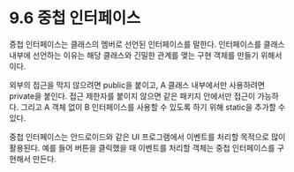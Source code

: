 # 9.6 중첩 인터페이스
증첩 인터페이스는 클래스의 멤버로 선언된 인터페이스를 말한다. 인터페이스를 클래스 내부에 선언하는 이유는 해당 클래스와 
긴밀한 관계를 맺는 구현 객체를 만들기 위해서이다. 

외부의 접근을 막지 않으려면 public을 붙이고, A 클래스 내부에서만 사용하려면 private을 붙인다. 접근 제한자를 
붙이지 않으면 같은 패키지 안에서만 접근이 가능하다. 그리고 A 객체 없이 B 인터페이스를 사용할 수 있도록 하기 위해
static을 추가할 수 있다.

중첩 인터페이스는 안드로이드와 같은 UI 프로그램에서 이벤트를 처리할 목적으로 많이 활용된다. 예를 들어 버튼을 클릭했을 때
이벤트를 처리할 객체는 중첩 인터페이스를 구현해서 만든다. 